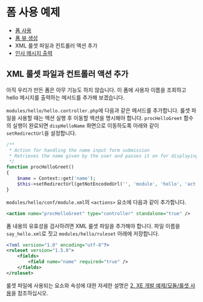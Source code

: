 # 폼 사용 예제

- [폼 사용](../)
 - [폼 뷰 생성](../01_create_form_view)
 - XML 룰셋 파일과 컨트롤러 액션 추가
 - [인사 메시지 출력](../03_print_hello_world)

## XML 룰셋 파일과 컨트롤러 액션 추가

아직 우리가 만든 폼은 아무 기능도 하지 않습니다. 이 폼에 사용자 이름을 조회하고 hello 메시지를 출력하는 메서드를 추가해 보겠습니다.

`modules/hello/hello.controller.php`에 다음과 같은 메서드를 추가합니다. 룰셋 파일을 사용할 때는 액션 실행 후 이동할 액션을 명시해야 합니다. `procHelloGreet` 함수의 실행이 완료되면 `dispHelloName` 화면으로 이동하도록 아래와 같이 `setRedirectUrl`을 설정합니다.

```php
/**
 * Action for handling the name input form submission
 * Retrieves the name given by the user and passes it on for displaying the greeting screen
 */
function procHelloGreet()
{
	$name = Context::get('name');
	$this->setRedirectUrl(getNotEncodedUrl('', 'module', 'hello', 'act', 'dispHelloName', 'name', $name));
}
```

`modules/hello/conf/module.xml`의 `<actions>` 요소에 다음과 같이 추가합니다.

```xml
<action name="procHelloGreet" type="controller" standalone="true" />
```

폼 내용의 유효성을 검사하려면 XML 룰셋 파일을 추가해야 합니다. 파일 이름을 `say_hello.xml`로 짓고 `modules/hello/ruleset` 아래에 저장합니다.

```xml
<?xml version="1.0" encoding="utf-8"?>
<ruleset version="1.5.0">
    <fields>
        <field name="name" required="true" />
    </fields>
</ruleset>
```

룰셋 파일에 사용되는 요소와 속성에 대한 자세한 설명은 [2. XE 개발 예제/모듈/룰셋 사용](../../Example/Module/05_use_ruleset)을 참조하십시오.
